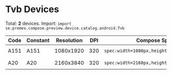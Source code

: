 # Tvb Devices

Total: **2** devices. Import: `import se.premex.compose.preview.device.catalog.android.Tvb`

| Code | Constant | Resolution | DPI | Compose Spec | Preview Usage |
|------|----------|------------|-----|-------------|---------------|
| A151 | A151 | 1080x1920 | 320 | `spec:width=1080px,height=1920px,dpi=320` | `@Preview(device = Tvb.A151)` |
| A20 | A20 | 2160x3840 | 320 | `spec:width=2160px,height=3840px,dpi=320` | `@Preview(device = Tvb.A20)` |

<!-- Generated automatically. Do not edit manually. -->

